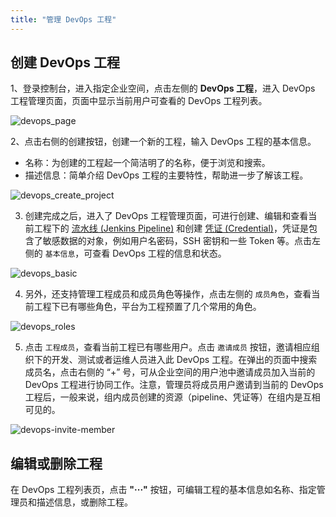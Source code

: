 ```yaml
---
title: "管理 DevOps 工程"
---
```



## 创建 DevOps 工程

1、登录控制台，进入指定企业空间，点击左侧的 **DevOps 工程**，进入 DevOps 工程管理页面，页面中显示当前用户可查看的 DevOps 工程列表。 

![devops_page](/devops_page.png)

2、点击右侧的创建按钮，创建一个新的工程，输入 DevOps 工程的基本信息。

- 名称：为创建的工程起一个简洁明了的名称，便于浏览和搜索。
- 描述信息：简单介绍 DevOps 工程的主要特性，帮助进一步了解该工程。

![devops_create_project](/devops_create_project.png)

3. 创建完成之后，进入了 DevOps 工程管理页面，可进行创建、编辑和查看当前工程下的 [流水线 (Jenkins Pipeline)](../pipeline) 和创建 [凭证 (Credential)](../credential)，凭证是包含了敏感数据的对象，例如用户名密码，SSH 密钥和一些 Token 等。点击左侧的 `基本信息`，可查看 DevOps 工程的信息和状态。

![devops_basic](/devops_basic.png)
   
4. 另外，还支持管理工程成员和成员角色等操作，点击左侧的 `成员角色`，查看当前工程下已有哪些角色，平台为工程预置了几个常用的角色。 

![devops_roles](/devops-roles.png)

5. 点击 `工程成员`，查看当前工程已有哪些用户。点击 `邀请成员` 按钮，邀请相应组织下的开发、测试或者运维人员进入此 DevOps 工程。在弹出的页面中搜索成员名，点击右侧的 “+” 号，可从企业空间的用户池中邀请成员加入当前的 DevOps 工程进行协同工作。注意，管理员将成员用户邀请到当前的 DevOps 工程后，一般来说，组内成员创建的资源（pipeline、凭证等）在组内是互相可见的。

![devops-invite-member](/devops-invite-member.png)

## 编辑或删除工程

在 DevOps 工程列表页，点击 **"···"** 按钮，可编辑工程的基本信息如名称、指定管理员和描述信息，或删除工程。